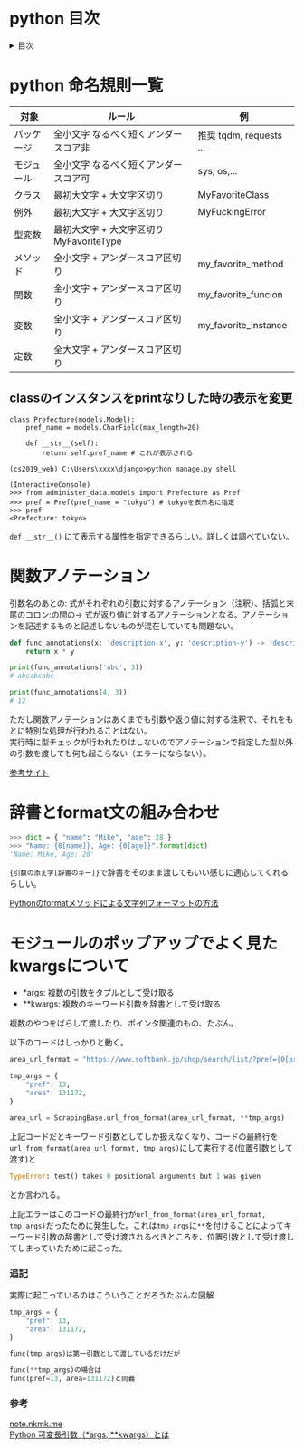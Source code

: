 # python 目次
<details>
<summary>目次</summary>

- [python 目次](#python-目次)
- [python 命名規則一覧](#python-命名規則一覧)
  - [classのインスタンスをprintなりした時の表示を変更](#classのインスタンスをprintなりした時の表示を変更)
- [関数アノテーション](#関数アノテーション)
- [辞書とformat文の組み合わせ](#辞書とformat文の組み合わせ)
- [モジュールのポップアップでよく見たkwargsについて](#モジュールのポップアップでよく見たkwargsについて)
    - [追記](#追記)
    - [参考](#参考)

</details>

# python 命名規則一覧

| 対象 | ルール | 例 |
| --- | --- | --- |
| パッケージ | 全小文字 なるべく短くアンダースコア非 | 推奨	tqdm, requests ...
| モジュール | 全小文字 なるべく短くアンダースコア可 | sys, os,...
| クラス | 最初大文字 + 大文字区切り | MyFavoriteClass
| 例外 | 最初大文字 + 大文字区切り | MyFuckingError
| 型変数 | 最初大文字 + 大文字区切り	MyFavoriteType
| メソッド | 全小文字 + アンダースコア区切り	| my_favorite_method
| 関数 | 全小文字 + アンダースコア区切り	| my_favorite_funcion
| 変数 | 全小文字 + アンダースコア区切り	| my_favorite_instance
| 定数 | 全大文字 + アンダースコア区切り


## classのインスタンスをprintなりした時の表示を変更
```
class Prefecture(models.Model):
    pref_name = models.CharField(max_length=20)

    def __str__(self):
        return self.pref_name # これが表示される
```

```
(cs2019_web) C:\Users\xxxx\django>python manage.py shell

(InteractiveConsole)
>>> from administer_data.models import Prefecture as Pref
>>> pref = Pref(pref_name = "tokyo") # tokyoを表示名に指定
>>> pref
<Prefecture: tokyo>
```

`def __str__()` にて表示する属性を指定できるらしい。詳しくは調べていない。  

# 関数アノテーション
引数名のあとの: 式がそれぞれの引数に対するアノテーション（注釈）、括弧と末尾のコロン:の間の-> 式が返り値に対するアノテーションとなる。アノテーションを記述するものと記述しないものが混在していても問題ない。


```python
def func_annotations(x: 'description-x', y: 'description-y') -> 'description-return':
    return x * y

print(func_annotations('abc', 3))
# abcabcabc

print(func_annotations(4, 3))
# 12
```
ただし関数アノテーションはあくまでも引数や返り値に対する注釈で、それをもとに特別な処理が行われることはない。  
実行時に型チェックが行われたりはしないのでアノテーションで指定した型以外の引数を渡しても何も起こらない（エラーにならない）。

[参考サイト](https://note.nkmk.me/python-function-annotations-typing/)  


# 辞書とformat文の組み合わせ

```python
>>> dict = { "name": "Mike", "age": 28 }
>>> "Name: {0[name]}, Age: {0[age]}".format(dict)
'Name: Mike, Age: 28'
```
`{引数の添え字[辞書のキー]}`で辞書をそのまま渡してもいい感じに適応してくれるらしい。

[Pythonのformatメソッドによる文字列フォーマットの方法](https://uxmilk.jp/40547#crayon-6360c02767bf8236995362)  


# モジュールのポップアップでよく見たkwargsについて
- *args: 複数の引数をタプルとして受け取る
- **kwargs: 複数のキーワード引数を辞書として受け取る

複数のやつをばらして渡したり、ポインタ関連のもの、たぶん。  

以下のコードはしっかりと動く。

```python
area_url_format = "https://www.softbank.jp/shop/search/list/?pref={0[pref]}&area={0[area]}&cid=tpsk_191119_mobile"

tmp_args = {
    "pref": 13,
    "area": 131172,
}

area_url = ScrapingBase.url_from_format(area_url_format, **tmp_args)
```

上記コードだとキーワード引数としてしか扱えなくなり、コードの最終行を`url_from_format(area_url_format, tmp_args)`にして実行する(位置引数として渡す)と

```python
TypeError: test() takes 0 positional arguments but 1 was given
```
とか言われる。

上記エラーはこのコードの最終行が`url_from_format(area_url_format, tmp_args)`だったために発生した。これは`tmp_args`に`**`を付けることによってキーワード引数の辞書として受け渡されるべきところを、位置引数として受け渡してしまっていたために起こった。

### 追記
実際に起こっているのはこういうことだろうたぶんな図解
```python
tmp_args = {
    "pref": 13,
    "area": 131172,
}

func(tmp_args)は第一引数として渡しているだけだが

func(**tmp_args)の場合は
func(pref=13, area=131172)と同義

```

### 参考
[note.nkmk.me](https://note.nkmk.me/python-args-kwargs-usage/)  
[Python 可変長引数（*args, **kwargs）とは](https://aiacademy.jp/media/?p=1496)
